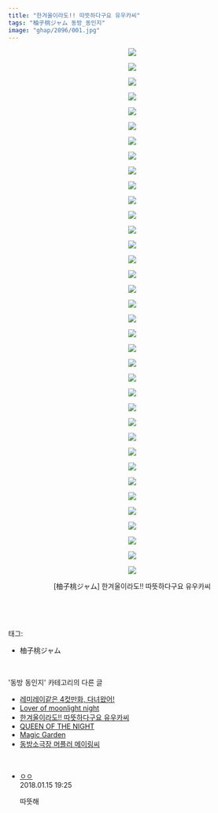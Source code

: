 ```yaml
---
title: "한겨울이라도!! 따뜻하다구요 유우카씨"
tags: "柚子桃ジャム 동방_동인지"
image: "ghap/2096/001.jpg"
---
```

<div class="article">
<p style="text-align: center; clear: none; float: none;"><img src="{{ site.nasurl }}/ghap/2096/001.jpg"/></p>
<p style="text-align: center; clear: none; float: none;"><img src="{{ site.nasurl }}/ghap/2096/002.jpg"/></p>
<p style="text-align: center; clear: none; float: none;"><img src="{{ site.nasurl }}/ghap/2096/003.jpg"/></p>
<p style="text-align: center; clear: none; float: none;"><img src="{{ site.nasurl }}/ghap/2096/004.jpg"/></p>
<p style="text-align: center; clear: none; float: none;"><img src="{{ site.nasurl }}/ghap/2096/005.jpg"/></p>
<p style="text-align: center; clear: none; float: none;"><img src="{{ site.nasurl }}/ghap/2096/006.jpg"/></p>
<p style="text-align: center; clear: none; float: none;"><img src="{{ site.nasurl }}/ghap/2096/007.jpg"/></p>
<p style="text-align: center; clear: none; float: none;"><img src="{{ site.nasurl }}/ghap/2096/008.jpg"/></p>
<p style="text-align: center; clear: none; float: none;"><img src="{{ site.nasurl }}/ghap/2096/009.jpg"/></p>
<p style="text-align: center; clear: none; float: none;"><img src="{{ site.nasurl }}/ghap/2096/010.jpg"/></p>
<p style="text-align: center; clear: none; float: none;"><img src="{{ site.nasurl }}/ghap/2096/011.jpg"/></p>
<p style="text-align: center; clear: none; float: none;"><img src="{{ site.nasurl }}/ghap/2096/012.jpg"/></p>
<p style="text-align: center; clear: none; float: none;"><img src="{{ site.nasurl }}/ghap/2096/013.jpg"/></p>
<p style="text-align: center; clear: none; float: none;"><img src="{{ site.nasurl }}/ghap/2096/014.jpg"/></p>
<p style="text-align: center; clear: none; float: none;"><img src="{{ site.nasurl }}/ghap/2096/015.jpg"/></p>
<p style="text-align: center; clear: none; float: none;"><img src="{{ site.nasurl }}/ghap/2096/016.jpg"/></p>
<p style="text-align: center; clear: none; float: none;"><img src="{{ site.nasurl }}/ghap/2096/017.jpg"/></p>
<p style="text-align: center; clear: none; float: none;"><img src="{{ site.nasurl }}/ghap/2096/018.jpg"/></p>
<p style="text-align: center; clear: none; float: none;"><img src="{{ site.nasurl }}/ghap/2096/019.jpg"/></p>
<p style="text-align: center; clear: none; float: none;"><img src="{{ site.nasurl }}/ghap/2096/020.jpg"/></p>
<p style="text-align: center; clear: none; float: none;"><img src="{{ site.nasurl }}/ghap/2096/021.jpg"/></p>
<p style="text-align: center; clear: none; float: none;"><img src="{{ site.nasurl }}/ghap/2096/022.jpg"/></p>
<p style="text-align: center; clear: none; float: none;"><img src="{{ site.nasurl }}/ghap/2096/023.jpg"/></p>
<p style="text-align: center; clear: none; float: none;"><img src="{{ site.nasurl }}/ghap/2096/024.jpg"/></p>
<p style="text-align: center; clear: none; float: none;"><img src="{{ site.nasurl }}/ghap/2096/025.jpg"/></p>
<p style="text-align: center; clear: none; float: none;"><img src="{{ site.nasurl }}/ghap/2096/026.jpg"/></p>
<p style="text-align: center; clear: none; float: none;"><img src="{{ site.nasurl }}/ghap/2096/027.jpg"/></p>
<p style="text-align: center; clear: none; float: none;"><img src="{{ site.nasurl }}/ghap/2096/028.jpg"/></p>
<p style="text-align: center; clear: none; float: none;"><img src="{{ site.nasurl }}/ghap/2096/029.jpg"/></p>
<p style="text-align: center; clear: none; float: none;"><img src="{{ site.nasurl }}/ghap/2096/030.jpg"/></p>
<p style="text-align: center; clear: none; float: none;"><img src="{{ site.nasurl }}/ghap/2096/031.jpg"/></p>
<p style="text-align: center; clear: none; float: none;"><img src="{{ site.nasurl }}/ghap/2096/032.jpg"/></p>
<p style="text-align: center; clear: none; float: none;"><img src="{{ site.nasurl }}/ghap/2096/033.jpg"/></p>
<p style="text-align: center; clear: none; float: none;"><img src="{{ site.nasurl }}/ghap/2096/034.jpg"/></p>
<p style="text-align: center; clear: none; float: none;"><img src="{{ site.nasurl }}/ghap/2096/035.jpg"/></p>
<p style="text-align: center; clear: none; float: none;"><img src="{{ site.nasurl }}/ghap/2096/036.jpg"/></p>
<p style="text-align: center; clear: none; float: none;">[柚子桃ジャム] 한겨울이라도!! 따뜻하다구요 유우카씨</p>
<p><br/></p>
</div><br/>
<div class="tagTrail">
<p>태그: </p>
<ul>
<li>柚子桃ジャム</li>
</ul>
</div><br/>
<div class="another">
<p>'동방 동인지' 카테고리의 다른 글</p>
<ul>
<li><a href="/2016-09-11-ghap_2099">레미레이같은 4컷만화, 다녀왔어!</a></li>
<li><a href="/2016-09-10-ghap_2097">Lover of moonlight night</a></li>
<li><a href="/2016-09-10-ghap_2096">한겨울이라도!! 따뜻하다구요 유우카씨</a></li>
<li><a href="/2016-09-10-ghap_2095">QUEEN OF THE NIGHT</a></li>
<li><a href="/2016-09-10-ghap_2094">Magic Garden</a></li>
<li><a href="/2016-09-10-ghap_2093">동방소극장 머플러 메이링씨</a></li>
</ul>
</div><br/>
<div class="cb_module cb_fluid">
<div class="cb_wrt cb_profile">
<div class="comment">
<ul>
<li class="cb_thumb_off" id="comment15174986">
<div class="cb_comment_area">
<div class="cb_info_area">
<div class="cb_section">
<span class="cb_nick_name"> <a href="http://http:/ㄱㄷ극딧ㅇ7z8au1bh" onclick="return openLinkInNewWindow(this)">ㅇㅇ</a></span>
</div>
<div class="cb_section">
<span class="cb_date">2018.01.15 19:25 </span>
</div>
</div>
<div class="cb_dsc_comment">
<p class="cb_dsc">
											따뜻해
										</p>
</div>
</div></li>
</ul>
</div>
</div><!-- commentList close -->
</div><br/>
